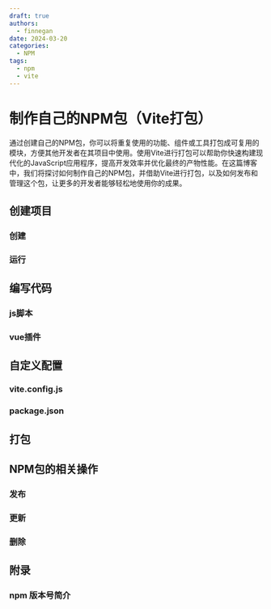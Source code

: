 ```yaml
---
draft: true
authors:
  - finnegan
date: 2024-03-20
categories:
  - NPM
tags:
  - npm
  - vite
---
```

# 制作自己的NPM包（Vite打包）

通过创建自己的NPM包，你可以将重复使用的功能、组件或工具打包成可复用的模块，方便其他开发者在其项目中使用。使用Vite进行打包可以帮助你快速构建现代化的JavaScript应用程序，提高开发效率并优化最终的产物性能。在这篇博客中，我们将探讨如何制作自己的NPM包，并借助Vite进行打包，以及如何发布和管理这个包，让更多的开发者能够轻松地使用你的成果。

<!-- more -->

## 创建项目
### 创建

### 运行


## 编写代码
### js脚本

### vue插件

## 自定义配置
### vite.config.js

### package.json

## 打包


## NPM包的相关操作
### 发布

### 更新

### 删除

## 附录

### npm 版本号简介
